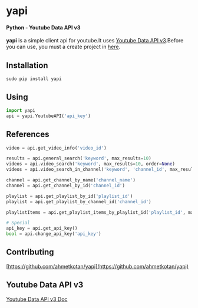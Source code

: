 yapi
===================
#### Python - Youtube Data API v3

**yapi** is a simple client api for youtube.It uses [Youtube Data API v3](https://developers.google.com/youtube/v3/).Before you can use, you must a create project in [here](https://console.developers.google.com/apis/api/youtube/overview).

## Installation
``` 
sudo pip install yapi
```

## Using
```python
import yapi
api = yapi.YoutubeAPI('api_key')
```

## References
```python
video = api.get_video_info('video_id')

results = api.general_search('keyword', max_results=10)
videos = api.video_search('keyword', max_results=10, order=None)
videos = api.video_search_in_channel('keyword', 'channel_id', max_results=10, order=None)

channel = api.get_channel_by_name('channel_name')
channel = api.get_channel_by_id('channel_id')

playlist = api.get_playlist_by_id('playlist_id')
playlist = api.get_playlist_by_channel_id('channel_id')

playlistItems = api.get_playlist_items_by_playlist_id('playlist_id', max_results=20)

# Special
api_key = api.get_api_key()
bool = api.change_api_key('api_key')
```

## Contributing
[https://github.com/ahmetkotan/yapi](https://github.com/ahmetkotan/yapi)

## Youtube Data API v3
[Youtube Data API v3 Doc](https://developers.google.com/youtube/v3/)
